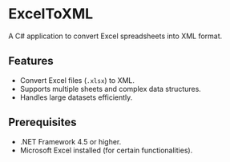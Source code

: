 # ExcelToXML

A C# application to convert Excel spreadsheets into XML format.

## Features

- Convert Excel files (`.xlsx`) to XML.
- Supports multiple sheets and complex data structures.
- Handles large datasets efficiently.

## Prerequisites

- .NET Framework 4.5 or higher.
- Microsoft Excel installed (for certain functionalities).

